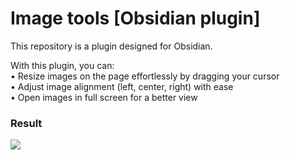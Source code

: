 # Image tools [Obsidian plugin]

This repository is a plugin designed for Obsidian.

With this plugin, you can:  
• Resize images on the page effortlessly by dragging your cursor  
• Adjust image alignment (left, center, right) with ease  
• Open images in full screen for a better view  


### Result
![](static/result.gif)
